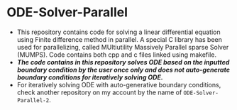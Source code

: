 # ODE-Solver-Parallel    
- This repository contains code for solving a linear differential equation using Finite difference method in parallel. A special C library has been used for parallelizing, called MUltiutility Massively Parallel sparse Solver (MUMPS). Code contains both cpp and c files linked using makefile.
- ***The code contains in this repository solves ODE based on the inputted boundary condition by the user once only and does not auto-generate boundary conditions for iteratively solving ODE.***
- For iteratively solving ODE with auto-generative boundary conditions, check another repository on my account by the name of `ODE-Solver-Parallel-2`.
